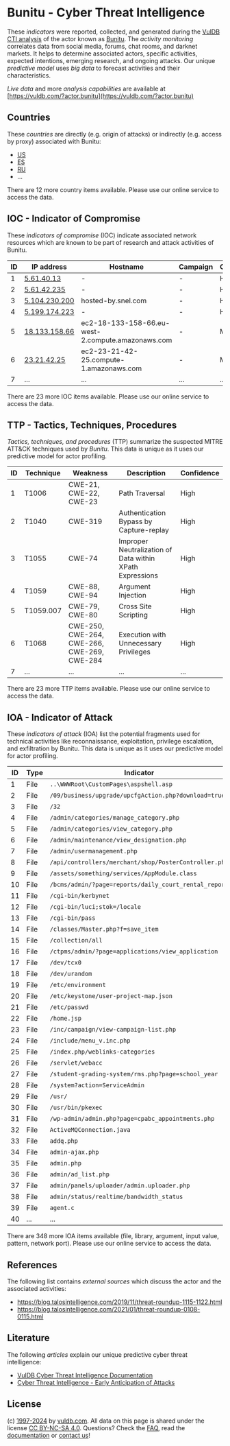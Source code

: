 # Bunitu - Cyber Threat Intelligence

These _indicators_ were reported, collected, and generated during the [VulDB CTI analysis](https://vuldb.com/?kb.cti) of the actor known as [Bunitu](https://vuldb.com/?actor.bunitu). The _activity monitoring_ correlates data from social media, forums, chat rooms, and darknet markets. It helps to determine associated actors, specific activities, expected intentions, emerging research, and ongoing attacks. Our unique _predictive model_ uses _big data_ to forecast activities and their characteristics.

_Live data_ and more _analysis capabilities_ are available at [https://vuldb.com/?actor.bunitu](https://vuldb.com/?actor.bunitu)

## Countries

These _countries_ are directly (e.g. origin of attacks) or indirectly (e.g. access by proxy) associated with Bunitu:

* [US](https://vuldb.com/?country.us)
* [ES](https://vuldb.com/?country.es)
* [RU](https://vuldb.com/?country.ru)
* ...

There are 12 more country items available. Please use our online service to access the data.

## IOC - Indicator of Compromise

These _indicators of compromise_ (IOC) indicate associated network resources which are known to be part of research and attack activities of Bunitu.

ID | IP address | Hostname | Campaign | Confidence
-- | ---------- | -------- | -------- | ----------
1 | [5.61.40.13](https://vuldb.com/?ip.5.61.40.13) | - | - | High
2 | [5.61.42.235](https://vuldb.com/?ip.5.61.42.235) | - | - | High
3 | [5.104.230.200](https://vuldb.com/?ip.5.104.230.200) | hosted-by.snel.com | - | High
4 | [5.199.174.223](https://vuldb.com/?ip.5.199.174.223) | - | - | High
5 | [18.133.158.66](https://vuldb.com/?ip.18.133.158.66) | ec2-18-133-158-66.eu-west-2.compute.amazonaws.com | - | Medium
6 | [23.21.42.25](https://vuldb.com/?ip.23.21.42.25) | ec2-23-21-42-25.compute-1.amazonaws.com | - | Medium
7 | ... | ... | ... | ...

There are 23 more IOC items available. Please use our online service to access the data.

## TTP - Tactics, Techniques, Procedures

_Tactics, techniques, and procedures_ (TTP) summarize the suspected MITRE ATT&CK techniques used by _Bunitu_. This data is unique as it uses our predictive model for actor profiling.

ID | Technique | Weakness | Description | Confidence
-- | --------- | -------- | ----------- | ----------
1 | T1006 | CWE-21, CWE-22, CWE-23 | Path Traversal | High
2 | T1040 | CWE-319 | Authentication Bypass by Capture-replay | High
3 | T1055 | CWE-74 | Improper Neutralization of Data within XPath Expressions | High
4 | T1059 | CWE-88, CWE-94 | Argument Injection | High
5 | T1059.007 | CWE-79, CWE-80 | Cross Site Scripting | High
6 | T1068 | CWE-250, CWE-264, CWE-266, CWE-269, CWE-284 | Execution with Unnecessary Privileges | High
7 | ... | ... | ... | ...

There are 23 more TTP items available. Please use our online service to access the data.

## IOA - Indicator of Attack

These _indicators of attack_ (IOA) list the potential fragments used for technical activities like reconnaissance, exploitation, privilege escalation, and exfiltration by Bunitu. This data is unique as it uses our predictive model for actor profiling.

ID | Type | Indicator | Confidence
-- | ---- | --------- | ----------
1 | File | `..\WWWRoot\CustomPages\aspshell.asp` | High
2 | File | `/09/business/upgrade/upcfgAction.php?download=true` | High
3 | File | `/32` | Low
4 | File | `/admin/categories/manage_category.php` | High
5 | File | `/admin/categories/view_category.php` | High
6 | File | `/admin/maintenance/view_designation.php` | High
7 | File | `/admin/usermanagement.php` | High
8 | File | `/api/controllers/merchant/shop/PosterController.php` | High
9 | File | `/assets/something/services/AppModule.class` | High
10 | File | `/bcms/admin/?page=reports/daily_court_rental_report` | High
11 | File | `/cgi-bin/kerbynet` | High
12 | File | `/cgi-bin/luci;stok=/locale` | High
13 | File | `/cgi-bin/pass` | High
14 | File | `/classes/Master.php?f=save_item` | High
15 | File | `/collection/all` | High
16 | File | `/ctpms/admin/?page=applications/view_application` | High
17 | File | `/dev/tcx0` | Medium
18 | File | `/dev/urandom` | Medium
19 | File | `/etc/environment` | High
20 | File | `/etc/keystone/user-project-map.json` | High
21 | File | `/etc/passwd` | Medium
22 | File | `/home.jsp` | Medium
23 | File | `/inc/campaign/view-campaign-list.php` | High
24 | File | `/include/menu_v.inc.php` | High
25 | File | `/index.php/weblinks-categories` | High
26 | File | `/servlet/webacc` | High
27 | File | `/student-grading-system/rms.php?page=school_year` | High
28 | File | `/system?action=ServiceAdmin` | High
29 | File | `/usr/` | Low
30 | File | `/usr/bin/pkexec` | High
31 | File | `/wp-admin/admin.php?page=cpabc_appointments.php` | High
32 | File | `ActiveMQConnection.java` | High
33 | File | `addq.php` | Medium
34 | File | `admin-ajax.php` | High
35 | File | `admin.php` | Medium
36 | File | `admin/ad_list.php` | High
37 | File | `admin/panels/uploader/admin.uploader.php` | High
38 | File | `admin/status/realtime/bandwidth_status` | High
39 | File | `agent.c` | Low
40 | ... | ... | ...

There are 348 more IOA items available (file, library, argument, input value, pattern, network port). Please use our online service to access the data.

## References

The following list contains _external sources_ which discuss the actor and the associated activities:

* https://blog.talosintelligence.com/2019/11/threat-roundup-1115-1122.html
* https://blog.talosintelligence.com/2021/01/threat-roundup-0108-0115.html

## Literature

The following _articles_ explain our unique predictive cyber threat intelligence:

* [VulDB Cyber Threat Intelligence Documentation](https://vuldb.com/?kb.cti)
* [Cyber Threat Intelligence - Early Anticipation of Attacks](https://www.scip.ch/en/?labs.20201022)

## License

(c) [1997-2024](https://vuldb.com/?kb.changelog) by [vuldb.com](https://vuldb.com/?kb.about). All data on this page is shared under the license [CC BY-NC-SA 4.0](https://creativecommons.org/licenses/by-nc-sa/4.0/). Questions? Check the [FAQ](https://vuldb.com/?kb.faq), read the [documentation](https://vuldb.com/?kb) or [contact us](https://vuldb.com/?contact)!
